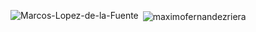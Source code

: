 <p><img align="left" src="https://github-readme-stats.vercel.app/api/top-langs?username=Marcos-Lopez-de-la-Fuente&show_icons=true&locale=en&layout=compact" alt="Marcos-Lopez-de-la-Fuente" /></p>


<p>&nbsp;<img align="center" src="https://github-readme-stats.vercel.app/api?username=maximofernandezriera&show_icons=true&locale=en" alt="maximofernandezriera" /></p>
